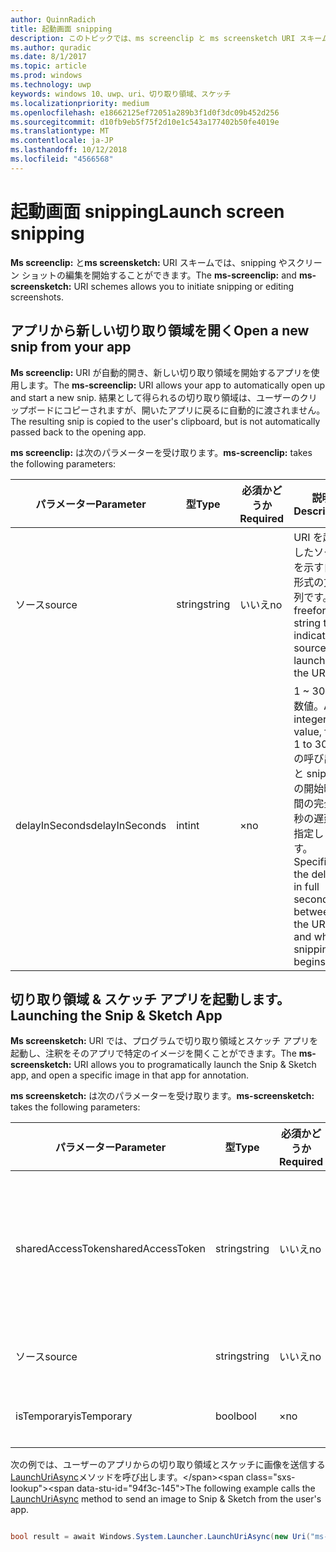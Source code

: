 ```yaml
---
author: QuinnRadich
title: 起動画面 snipping
description: このトピックでは、ms screenclip と ms screensketch URI スキームについて説明します。 アプリは、これらの URI スキームを使用して、切り取り領域とスケッチ アプリを起動する、または新しい切り取り領域を開くことができます。
ms.author: quradic
ms.date: 8/1/2017
ms.topic: article
ms.prod: windows
ms.technology: uwp
keywords: windows 10、uwp、uri、切り取り領域、スケッチ
ms.localizationpriority: medium
ms.openlocfilehash: e18662125ef72051a289b3f1d0f3dc09b452d256
ms.sourcegitcommit: d10fb9eb5f75f2d10e1c543a177402b50fe4019e
ms.translationtype: MT
ms.contentlocale: ja-JP
ms.lasthandoff: 10/12/2018
ms.locfileid: "4566568"
---
```

# <a name="launch-screen-snipping"></a><span data-ttu-id="94f3c-105">起動画面 snipping</span><span class="sxs-lookup"><span data-stu-id="94f3c-105">Launch screen snipping</span></span>

<span data-ttu-id="94f3c-106">**Ms screenclip:** と**ms screensketch:** URI スキームでは、snipping やスクリーン ショットの編集を開始することができます。</span><span class="sxs-lookup"><span data-stu-id="94f3c-106">The **ms-screenclip:** and **ms-screensketch:** URI schemes allows you to initiate snipping or editing screenshots.</span></span>

## <a name="open-a-new-snip-from-your-app"></a><span data-ttu-id="94f3c-107">アプリから新しい切り取り領域を開く</span><span class="sxs-lookup"><span data-stu-id="94f3c-107">Open a new snip from your app</span></span>

<span data-ttu-id="94f3c-108">**Ms screenclip:** URI が自動的開き、新しい切り取り領域を開始するアプリを使用します。</span><span class="sxs-lookup"><span data-stu-id="94f3c-108">The **ms-screenclip:** URI allows your app to automatically open up and start a new snip.</span></span> <span data-ttu-id="94f3c-109">結果として得られるの切り取り領域は、ユーザーのクリップボードにコピーされますが、開いたアプリに戻るに自動的に渡されません。</span><span class="sxs-lookup"><span data-stu-id="94f3c-109">The resulting snip is copied to the user's clipboard, but is not automatically passed back to the opening app.</span></span>

<span data-ttu-id="94f3c-110">**ms screenclip:** は次のパラメーターを受け取ります。</span><span class="sxs-lookup"><span data-stu-id="94f3c-110">**ms-screenclip:** takes the following parameters:</span></span>

| <span data-ttu-id="94f3c-111">パラメーター</span><span class="sxs-lookup"><span data-stu-id="94f3c-111">Parameter</span></span> | <span data-ttu-id="94f3c-112">型</span><span class="sxs-lookup"><span data-stu-id="94f3c-112">Type</span></span> | <span data-ttu-id="94f3c-113">必須かどうか</span><span class="sxs-lookup"><span data-stu-id="94f3c-113">Required</span></span> | <span data-ttu-id="94f3c-114">説明</span><span class="sxs-lookup"><span data-stu-id="94f3c-114">Description</span></span> |
| --- | --- | --- | --- |
| <span data-ttu-id="94f3c-115">ソース</span><span class="sxs-lookup"><span data-stu-id="94f3c-115">source</span></span> | <span data-ttu-id="94f3c-116">string</span><span class="sxs-lookup"><span data-stu-id="94f3c-116">string</span></span> | <span data-ttu-id="94f3c-117">いいえ</span><span class="sxs-lookup"><span data-stu-id="94f3c-117">no</span></span> | <span data-ttu-id="94f3c-118">URI を起動したソースを示す自由形式の文字列です。</span><span class="sxs-lookup"><span data-stu-id="94f3c-118">A freeform string to indicate the source that launched the URI.</span></span> |
| <span data-ttu-id="94f3c-119">delayInSeconds</span><span class="sxs-lookup"><span data-stu-id="94f3c-119">delayInSeconds</span></span> | <span data-ttu-id="94f3c-120">int</span><span class="sxs-lookup"><span data-stu-id="94f3c-120">int</span></span> | <span data-ttu-id="94f3c-121">×</span><span class="sxs-lookup"><span data-stu-id="94f3c-121">no</span></span> | <span data-ttu-id="94f3c-122">1 ~ 30 の整数値。</span><span class="sxs-lookup"><span data-stu-id="94f3c-122">An integer value, from 1 to 30.</span></span> <span data-ttu-id="94f3c-123">URI の呼び出しと snipping の開始時の間の完全な秒の遅延を指定します。</span><span class="sxs-lookup"><span data-stu-id="94f3c-123">Specifies the delay, in full seconds, between the URI call and when snipping begins.</span></span> |

## <a name="launching-the-snip--sketch-app"></a><span data-ttu-id="94f3c-124">切り取り領域 & スケッチ アプリを起動します。</span><span class="sxs-lookup"><span data-stu-id="94f3c-124">Launching the Snip & Sketch App</span></span>

<span data-ttu-id="94f3c-125">**Ms screensketch:** URI では、プログラムで切り取り領域とスケッチ アプリを起動し、注釈をそのアプリで特定のイメージを開くことができます。</span><span class="sxs-lookup"><span data-stu-id="94f3c-125">The **ms-screensketch:** URI allows you to programatically launch the Snip & Sketch app, and open a specific image in that app for annotation.</span></span>

<span data-ttu-id="94f3c-126">**ms screensketch:** は次のパラメーターを受け取ります。</span><span class="sxs-lookup"><span data-stu-id="94f3c-126">**ms-screensketch:** takes the following parameters:</span></span>

| <span data-ttu-id="94f3c-127">パラメーター</span><span class="sxs-lookup"><span data-stu-id="94f3c-127">Parameter</span></span> | <span data-ttu-id="94f3c-128">型</span><span class="sxs-lookup"><span data-stu-id="94f3c-128">Type</span></span> | <span data-ttu-id="94f3c-129">必須かどうか</span><span class="sxs-lookup"><span data-stu-id="94f3c-129">Required</span></span> | <span data-ttu-id="94f3c-130">説明</span><span class="sxs-lookup"><span data-stu-id="94f3c-130">Description</span></span> |
| --- | --- | --- | --- |
| <span data-ttu-id="94f3c-131">sharedAccessToken</span><span class="sxs-lookup"><span data-stu-id="94f3c-131">sharedAccessToken</span></span> | <span data-ttu-id="94f3c-132">string</span><span class="sxs-lookup"><span data-stu-id="94f3c-132">string</span></span> | <span data-ttu-id="94f3c-133">いいえ</span><span class="sxs-lookup"><span data-stu-id="94f3c-133">no</span></span> | <span data-ttu-id="94f3c-134">切り取り領域とスケッチ アプリで開くには、ファイルを識別するトークンです。</span><span class="sxs-lookup"><span data-stu-id="94f3c-134">A token identifying the file to open in the Snip & Sketch app.</span></span> <span data-ttu-id="94f3c-135">[SharedStorageAccessManager.AddFile](https://docs.microsoft.com/uwp/api/windows.applicationmodel.datatransfer.sharedstorageaccessmanager.addfile)から取得されます。</span><span class="sxs-lookup"><span data-stu-id="94f3c-135">Retrieved from [SharedStorageAccessManager.AddFile](https://docs.microsoft.com/uwp/api/windows.applicationmodel.datatransfer.sharedstorageaccessmanager.addfile).</span></span> <span data-ttu-id="94f3c-136">このパラメーターを省略すると、ファイルを開くことがなく、アプリが起動します。</span><span class="sxs-lookup"><span data-stu-id="94f3c-136">If this parameter is omitted, the app will be launched without a file open.</span></span> |
| <span data-ttu-id="94f3c-137">ソース</span><span class="sxs-lookup"><span data-stu-id="94f3c-137">source</span></span> | <span data-ttu-id="94f3c-138">string</span><span class="sxs-lookup"><span data-stu-id="94f3c-138">string</span></span> | <span data-ttu-id="94f3c-139">いいえ</span><span class="sxs-lookup"><span data-stu-id="94f3c-139">no</span></span> | <span data-ttu-id="94f3c-140">URI を起動したソースを示す自由形式の文字列です。</span><span class="sxs-lookup"><span data-stu-id="94f3c-140">A freeform string to indicate the source that launched the URI.</span></span> |
| <span data-ttu-id="94f3c-141">isTemporary</span><span class="sxs-lookup"><span data-stu-id="94f3c-141">isTemporary</span></span> | <span data-ttu-id="94f3c-142">bool</span><span class="sxs-lookup"><span data-stu-id="94f3c-142">bool</span></span> | <span data-ttu-id="94f3c-143">×</span><span class="sxs-lookup"><span data-stu-id="94f3c-143">no</span></span> | <span data-ttu-id="94f3c-144">場合は、画面スケッチが True に設定は、開いた後、ファイルを削除しようとしています。</span><span class="sxs-lookup"><span data-stu-id="94f3c-144">If set to True, Screen Sketch will try to delete the file after opening it.</span></span> |

<span data-ttu-id="94f3c-145">次の例では、ユーザーのアプリからの切り取り領域とスケッチに画像を送信する[LaunchUriAsync](https://docs.microsoft.com/uwp/api/Windows.System.Launcher#Windows_System_Launcher_LaunchUriAsync_Windows_Foundation_Uri_)メソッドを呼び出します。</span><span class="sxs-lookup"><span data-stu-id="94f3c-145">The following example calls the [LaunchUriAsync](https://docs.microsoft.com/uwp/api/Windows.System.Launcher#Windows_System_Launcher_LaunchUriAsync_Windows_Foundation_Uri_) method to send an image to Snip & Sketch from the user's app.</span></span>

```csharp

bool result = await Windows.System.Launcher.LaunchUriAsync(new Uri("ms-screensketch:edit?source=MyApp&isTemporary=false&sharedAccessToken=2C37ADDA-B054-40B5-8B38-11CED1E1A2D"));

```